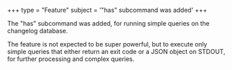 +++
type = "Feature"
subject = '"has" subcommand was added'
+++

The "has" subcommand was added, for running simple queries on the changelog
database.

The feature is not expected to be super powerful, but to execute only simple
queries that either return an exit code or a JSON object on STDOUT, for further
processing and complex queries.
